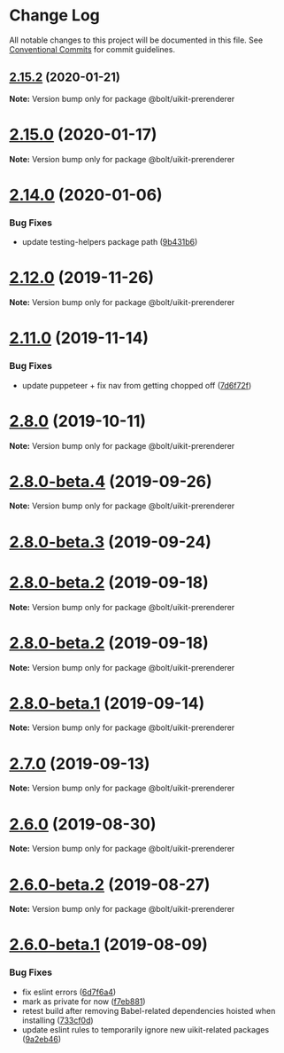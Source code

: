 # Change Log

All notable changes to this project will be documented in this file.
See [Conventional Commits](https://conventionalcommits.org) for commit guidelines.

## [2.15.2](https://github.com/Tribex/prerenderer/compare/v2.15.1...v2.15.2) (2020-01-21)

**Note:** Version bump only for package @bolt/uikit-prerenderer





# [2.15.0](https://github.com/Tribex/prerenderer/compare/v2.14.3...v2.15.0) (2020-01-17)

**Note:** Version bump only for package @bolt/uikit-prerenderer





# [2.14.0](https://github.com/Tribex/prerenderer/compare/v2.13.3...v2.14.0) (2020-01-06)


### Bug Fixes

* update testing-helpers package path ([9b431b6](https://github.com/Tribex/prerenderer/commit/9b431b6))





# [2.12.0](https://github.com/Tribex/prerenderer/compare/v2.11.4...v2.12.0) (2019-11-26)

**Note:** Version bump only for package @bolt/uikit-prerenderer





# [2.11.0](https://github.com/Tribex/prerenderer/compare/v2.10.0...v2.11.0) (2019-11-14)


### Bug Fixes

* update puppeteer + fix nav from getting chopped off ([7d6f72f](https://github.com/Tribex/prerenderer/commit/7d6f72f))





# [2.8.0](https://github.com/Tribex/prerenderer/compare/v2.8.0-beta.6...v2.8.0) (2019-10-11)

**Note:** Version bump only for package @bolt/uikit-prerenderer





# [2.8.0-beta.4](https://github.com/Tribex/prerenderer/compare/v2.8.0-beta.3...v2.8.0-beta.4) (2019-09-26)

**Note:** Version bump only for package @bolt/uikit-prerenderer





# [2.8.0-beta.3](https://github.com/Tribex/prerenderer/compare/v2.7.1...v2.8.0-beta.3) (2019-09-24)



# [2.8.0-beta.2](https://github.com/Tribex/prerenderer/compare/v2.7.0...v2.8.0-beta.2) (2019-09-18)

**Note:** Version bump only for package @bolt/uikit-prerenderer





# [2.8.0-beta.2](https://github.com/Tribex/prerenderer/compare/v2.7.0...v2.8.0-beta.2) (2019-09-18)

**Note:** Version bump only for package @bolt/uikit-prerenderer





# [2.8.0-beta.1](https://github.com/Tribex/prerenderer/compare/v2.7.0...v2.8.0-beta.1) (2019-09-14)

**Note:** Version bump only for package @bolt/uikit-prerenderer





# [2.7.0](https://github.com/Tribex/prerenderer/compare/v2.6.0...v2.7.0) (2019-09-13)

**Note:** Version bump only for package @bolt/uikit-prerenderer





# [2.6.0](https://github.com/Tribex/prerenderer/compare/v2.6.0-beta.2...v2.6.0) (2019-08-30)

**Note:** Version bump only for package @bolt/uikit-prerenderer





# [2.6.0-beta.2](https://github.com/Tribex/prerenderer/compare/v2.6.0-beta.1...v2.6.0-beta.2) (2019-08-27)

**Note:** Version bump only for package @bolt/uikit-prerenderer





# [2.6.0-beta.1](https://github.com/Tribex/prerenderer/compare/v2.5.6...v2.6.0-beta.1) (2019-08-09)


### Bug Fixes

* fix eslint errors ([6d7f6a4](https://github.com/Tribex/prerenderer/commit/6d7f6a4))
* mark as private for now ([f7eb881](https://github.com/Tribex/prerenderer/commit/f7eb881))
* retest build after removing Babel-related dependencies hoisted when installing ([733cf0d](https://github.com/Tribex/prerenderer/commit/733cf0d))
* update eslint rules to temporarily ignore new uikit-related packages ([9a2eb46](https://github.com/Tribex/prerenderer/commit/9a2eb46))
